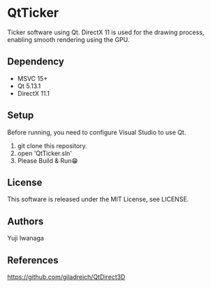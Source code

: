 # QtTicker
Ticker software using Qt.
DirectX 11 is used for the drawing process, enabling smooth rendering using the GPU.

## Dependency
- MSVC 15+
- Qt 5.13.1
- DirectX 11.1

## Setup
Before running, you need to configure Visual Studio to use Qt.
1. git clone this repository.
2. open 'QtTicker.sln'
3. Please Build & Run😁

## License
This software is released under the MIT License, see LICENSE.

## Authors
Yuji Iwanaga

## References
https://github.com/giladreich/QtDirect3D
